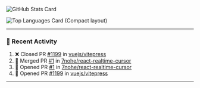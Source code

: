 ![GitHub Stats Card](https://github-readme-stats.vercel.app/api?username=7nohe&count_private=true&theme=react)

![Top Languages Card (Compact layout)](https://github-readme-stats.vercel.app/api/top-langs/?username=7nohe&layout=compact&theme=react)

---

### :koala: Recent Activity

<!--START_SECTION:activity-->
1. ❌ Closed PR [#1199](https://github.com/vuejs/vitepress/pull/1199) in [vuejs/vitepress](https://github.com/vuejs/vitepress)
2. 🎉 Merged PR [#1](https://github.com/7nohe/react-realtime-cursor/pull/1) in [7nohe/react-realtime-cursor](https://github.com/7nohe/react-realtime-cursor)
3. 💪 Opened PR [#1](https://github.com/7nohe/react-realtime-cursor/pull/1) in [7nohe/react-realtime-cursor](https://github.com/7nohe/react-realtime-cursor)
4. 💪 Opened PR [#1199](https://github.com/vuejs/vitepress/pull/1199) in [vuejs/vitepress](https://github.com/vuejs/vitepress)
<!--END_SECTION:activity-->

---
